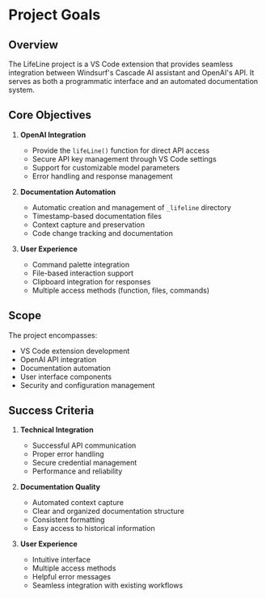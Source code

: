 # Project Goals

## Overview
The LifeLine project is a VS Code extension that provides seamless integration between Windsurf's Cascade AI assistant and OpenAI's API. It serves as both a programmatic interface and an automated documentation system.

## Core Objectives

1. **OpenAI Integration**
   - Provide the `lifeLine()` function for direct API access
   - Secure API key management through VS Code settings
   - Support for customizable model parameters
   - Error handling and response management

2. **Documentation Automation**
   - Automatic creation and management of `_lifeline` directory
   - Timestamp-based documentation files
   - Context capture and preservation
   - Code change tracking and documentation

3. **User Experience**
   - Command palette integration
   - File-based interaction support
   - Clipboard integration for responses
   - Multiple access methods (function, files, commands)

## Scope

The project encompasses:
- VS Code extension development
- OpenAI API integration
- Documentation automation
- User interface components
- Security and configuration management

## Success Criteria

1. **Technical Integration**
   - Successful API communication
   - Proper error handling
   - Secure credential management
   - Performance and reliability

2. **Documentation Quality**
   - Automated context capture
   - Clear and organized documentation structure
   - Consistent formatting
   - Easy access to historical information

3. **User Experience**
   - Intuitive interface
   - Multiple access methods
   - Helpful error messages
   - Seamless integration with existing workflows
